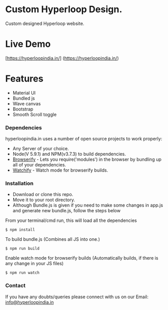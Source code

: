 # Custom Hyperloop Design.

Custom designed Hyperloop website.

# Live Demo

  [https://hyperloopindia.in/] (https://hyperloopindia.in/)

# Features
- Material UI
- Bundled js
- Wave canvas
- Bootstrap
- Smooth Scroll toggle

### Dependencies

hyperloopindia.in uses a number of open source projects to work properly:
- Any Server of your choice.
- Node(V 5.9.1) and NPM(v3.7.3) to build dependencies.
- [Browserify](http://browserify.org/) - Lets you require('modules') in the browser by bundling up all of your dependencies.
- [Watchify](https://www.npmjs.com/package/watchify) - Watch mode for browserify builds.

### Installation

- Download or clone this repo.
- Move it to your root directory.
- Although Bundle.js is given if you need to make some changes in app.js and generate new bundle.js, follow the steps below

From your terminal/cmd run, this will load all the dependencies  
```
$ npm install
```
To build bundle.js (Combines all JS into one.)
```
$ npm run build
```
Enable watch mode for browserify builds (Automatically builds, if there is any change in your JS files)
```
$ npm run watch
```

### Contact
If you have any doubts/queries please connect with us on our Email: info@hyperloopindia.in
